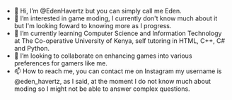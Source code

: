 - 👋 Hi, I’m @EdenHavertz but you can simply call me Eden.
- 👀 I’m interested in game moding, I currently don't know much about it but I'm looking foward to knowing more as I progress.
- 🌱 I’m currently learning Computer Science and Information Technology at The Co-operative University of Kenya, self tutoring in HTML, C++, C# and Python.
- 💞️ I’m looking to collaborate on enhancing games into various preferences for gamers like me.
- 📫 How to reach me, you can contact me on Instagram my username is @eden_havertz, as I said, at the moment I do not know much about moding so I might not be able to answer complex questions.

<!---
EdenHavertz/EdenHavertz is a ✨ special ✨ repository because its `README.md` (this file) appears on your GitHub profile.
You can click the Preview link to take a look at your changes.
--->

